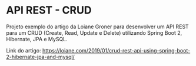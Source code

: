 # API REST - CRUD
Projeto exemplo do artigo da Loiane Groner para desenvolver um API REST para um CRUD (Create, Read, Update e Delete) utilizando Spring Boot 2, Hibernate, JPA e MySQL.

Link do artigo: https://loiane.com/2019/01/crud-rest-api-using-spring-boot-2-hibernate-jpa-and-mysql/
